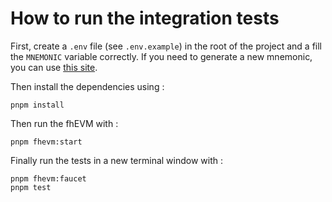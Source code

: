 # How to run the integration tests

First, create a `.env` file (see `.env.example`) in the root of the project and a fill the `MNEMONIC` variable
correctly. If you need to generate a new mnemonic, you can use [this site](https://iancoleman.io/bip39/).

Then install the dependencies using :

```
pnpm install
```

Then run the fhEVM with :

```
pnpm fhevm:start
```

Finally run the tests in a new terminal window with :

```
pnpm fhevm:faucet
pnpm test
```